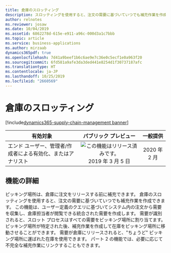 ```yaml
---
title: 倉庫のスロッティング
description: スロッティングを使用すると、注文の需要に基づいていつでも補充作業を作成し、需要が倉庫にリリースされたときにピッキングのために商品を準備およびステージングできます。
author: relnotes
ms.reviewer: josaw
ms.date: 10/04/2019
ms.assetid: 6862278d-615e-e911-a96c-000d3a1c7bbb
ms.topic: article
ms.service: business-applications
ms.author: mirzaab
dynamics365pdf: true
ms.openlocfilehash: 7d41a9beef1b6c6ae9e7c36e0c5ecf1e0a963f20
ms.sourcegitcommit: 6fd581a9afe3da3ded441e8254d1f30737187afc
ms.translationtype: HT
ms.contentlocale: ja-JP
ms.lasthandoff: 10/25/2019
ms.locfileid: "2660569"
---
```

# <a name="warehouse-slotting"></a>倉庫のスロッティング
[!include[dynamics365-supply-chain-management banner](../includes/dynamics365-supply-chain-management.md)]

| 有効対象    |  パブリック プレビュー | 一般提供 | 
| ---------- | :----------: |:----------: |
|エンド ユーザー、管理者/作成者による有効化、またはアナリスト|![この機能はリリース済みです。](/dynamics365-release-plan/media/green-checkmark.png "この機能はリリース済みです。") 2019 年 3 月 5 日| 2020 年 2 月|






## <a name="feature-details"></a>機能の詳細
<!--feature detail start -->
ピッキング場所は、倉庫に注文をリリースする前に補充できます。 倉庫のスロッティングを使用すると、注文の需要に基づいていつでも補充作業を作成できます。 この機能は、ユーザー定義のクエリに基づいてシステム内の注文から需要を収集し、倉庫担当者が閲覧できる統合された需要を作成します。 需要が識別されると、スロット プロセスはすべての需要をピッキング場所に割り当てます。 ピッキング場所が特定された後、補充作業を作成して在庫をピッキング場所に移動させることができます。 需要が倉庫にリリースされると、"ちょうど" ピッキング場所に運ばれた在庫を使用できます。 パート 2 の機能では、必要に応じて不完全な補充作業にリンクすることもできます。
<!--feature detail end -->










